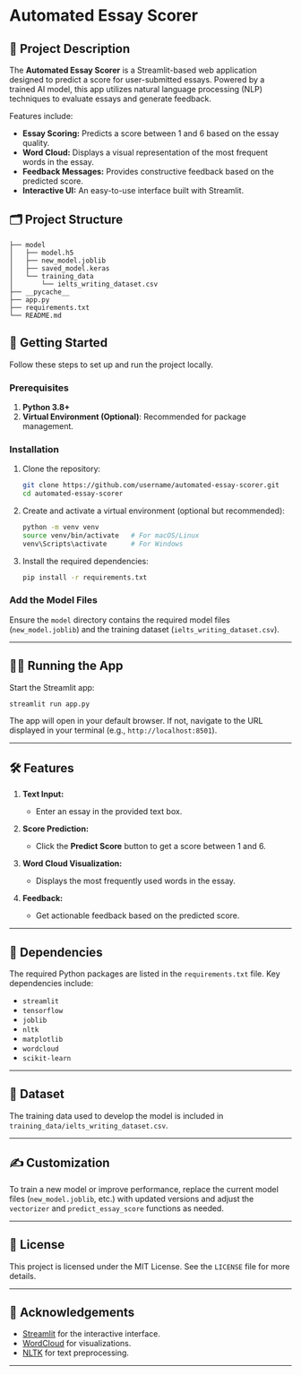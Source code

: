 # Automated Essay Scorer

## 📜 Project Description

The **Automated Essay Scorer** is a Streamlit-based web application designed to predict a score for user-submitted essays. Powered by a trained AI model, this app utilizes natural language processing (NLP) techniques to evaluate essays and generate feedback.

Features include:

- **Essay Scoring:** Predicts a score between 1 and 6 based on the essay quality.
- **Word Cloud:** Displays a visual representation of the most frequent words in the essay.
- **Feedback Messages:** Provides constructive feedback based on the predicted score.
- **Interactive UI:** An easy-to-use interface built with Streamlit.



## 🗂️ Project Structure

```
├── model
│   ├── model.h5
│   ├── new_model.joblib
│   ├── saved_model.keras
│   └── training_data
│       └── ielts_writing_dataset.csv
├── __pycache__
├── app.py
├── requirements.txt
└── README.md
```



## 🚀 Getting Started

Follow these steps to set up and run the project locally.

### Prerequisites

1. **Python 3.8+**
2. **Virtual Environment (Optional)**: Recommended for package management.

### Installation

1. Clone the repository:

   ```bash
   git clone https://github.com/username/automated-essay-scorer.git
   cd automated-essay-scorer
   ```

2. Create and activate a virtual environment (optional but recommended):

   ```bash
   python -m venv venv
   source venv/bin/activate   # For macOS/Linux
   venv\Scripts\activate      # For Windows
   ```

3. Install the required dependencies:

   ```bash
   pip install -r requirements.txt
   ```

### Add the Model Files

Ensure the `model` directory contains the required model files (`new_model.joblib`) and the training dataset (`ielts_writing_dataset.csv`).

---

## 🏃‍♂️ Running the App

Start the Streamlit app:

```bash
streamlit run app.py
```

The app will open in your default browser. If not, navigate to the URL displayed in your terminal (e.g., `http://localhost:8501`).

---

## 🛠 Features

1. **Text Input:**
   - Enter an essay in the provided text box.

2. **Score Prediction:**
   - Click the **Predict Score** button to get a score between 1 and 6.

3. **Word Cloud Visualization:**
   - Displays the most frequently used words in the essay.

4. **Feedback:**
   - Get actionable feedback based on the predicted score.

---

## 🧾 Dependencies

The required Python packages are listed in the `requirements.txt` file. Key dependencies include:

- `streamlit`
- `tensorflow`
- `joblib`
- `nltk`
- `matplotlib`
- `wordcloud`
- `scikit-learn`

---

## 📄 Dataset

The training data used to develop the model is included in `training_data/ielts_writing_dataset.csv`.

---

## ✍️ Customization

To train a new model or improve performance, replace the current model files (`new_model.joblib`, etc.) with updated versions and adjust the `vectorizer` and `predict_essay_score` functions as needed.

---

## 📜 License

This project is licensed under the MIT License. See the `LICENSE` file for more details.

---

## 🤝 Acknowledgements

- [Streamlit](https://streamlit.io) for the interactive interface.
- [WordCloud](https://github.com/amueller/word_cloud) for visualizations.
- [NLTK](https://www.nltk.org) for text preprocessing.

---
